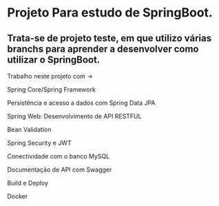 # Projeto Para estudo de SpringBoot.
## Trata-se de projeto teste, em que utilizo várias branchs para aprender a desenvolver como utilizar o SpringBoot.

Trabalho neste projeto com -> 

Spring Core/Spring Framework

Persistência e acesso a dados com Spring Data JPA

Spring Web: Desenvolvimento de API RESTFUL

Bean Validation

Spring Security e JWT

Conectividade com o banco MySQL

Documentação de API com Swagger

Build e Deploy

Docker
